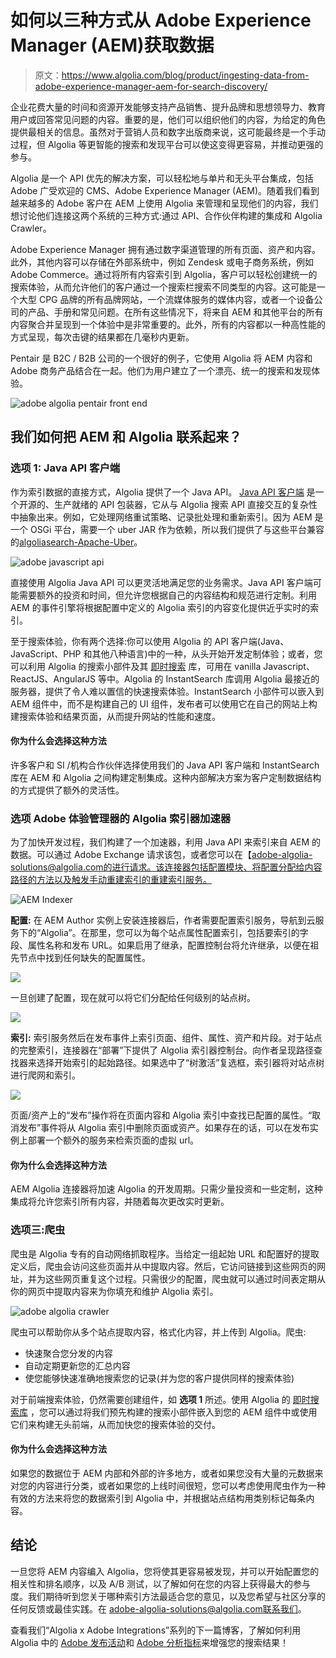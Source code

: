 # 如何以三种方式从 Adobe Experience Manager (AEM)获取数据

> 原文：<https://www.algolia.com/blog/product/ingesting-data-from-adobe-experience-manager-aem-for-search-discovery/>

企业花费大量的时间和资源开发能够支持产品销售、提升品牌和思想领导力、教育用户或回答常见问题的内容。重要的是，他们可以组织他们的内容，为给定的角色提供最相关的信息。虽然对于营销人员和数字出版商来说，这可能最终是一个手动过程，但 Algolia 等更智能的搜索和发现平台可以使这变得更容易，并推动更强的参与。

Algolia 是一个 API 优先的解决方案，可以轻松地与单片和无头平台集成，包括 Adobe 广受欢迎的 CMS、Adobe Experience Manager (AEM)。随着我们看到越来越多的 Adobe 客户在 AEM 上使用 Algolia 来管理和呈现他们的内容，我们想讨论他们连接这两个系统的三种方式:通过 API、合作伙伴构建的集成和 Algolia Crawler。

Adobe Experience Manager 拥有通过数字渠道管理的所有页面、资产和内容。此外，其他内容可以存储在外部系统中，例如 Zendesk 或电子商务系统，例如 Adobe Commerce。通过将所有内容索引到 Algolia，客户可以轻松创建统一的搜索体验，从而允许他们的客户通过一个搜索栏搜索不同类型的内容。这可能是一个大型 CPG 品牌的所有品牌网站，一个流媒体服务的媒体内容，或者一个设备公司的产品、手册和常见问题。在所有这些情况下，将来自 AEM 和其他平台的所有内容聚合并呈现到一个体验中是非常重要的。此外，所有的内容都以一种高性能的方式呈现，每次击键的结果都在几毫秒内更新。

Pentair 是 B2C / B2B 公司的一个很好的例子，它使用 Algolia 将 AEM 内容和 Adobe 商务产品结合在一起。他们为用户建立了一个漂亮、统一的搜索和发现体验。

![adobe algolia pentair front end](img/9abeedf2fcc078065607300c439f0f75.png)

## [](#how-do-we-connect-aem-with-algolia)我们如何把 AEM 和 Algolia 联系起来？

### [](#option-1-java-api-client)选项 1: Java API 客户端

作为索引数据的直接方式，Algolia 提供了一个 Java API。 [Java API 客户端](https://www.algolia.com/developers/search-api-java/) 是一个开源的、生产就绪的 API 包装器，它从与 Algolia 搜索 API 直接交互的复杂性中抽象出来。例如，它处理网络重试策略、记录批处理和重新索引。因为 AEM 是一个 OSGi 平台，需要一个 uber JAR 作为依赖，所以我们提供了与这些平台兼容的[algoliasearch-Apache-Uber](https://www.algolia.com/doc/guides/getting-started/quick-start/tutorials/quick-start-with-the-api-client/java/?client=java#osgi-platforms-and-adobe-experience-manager-aem)。

![adobe javascript api](img/21013176757ee4e3a09c0aa4061fe6f9.png)

直接使用 Algolia Java API 可以更灵活地满足您的业务需求。Java API 客户端可能需要额外的投资和时间，但允许您根据自己的内容结构和规范进行定制。利用 AEM 的事件引擎将根据配置中定义的 Algolia 索引的内容变化提供近乎实时的索引。

至于搜索体验，你有两个选择:你可以使用 Algolia 的 API 客户端(Java、JavaScript、PHP 和其他八种语言)中的一种，从头开始开发定制体验；或者，您可以利用 Algolia 的搜索小部件及其 [即时搜索](https://www.algolia.com/doc/api-reference/widgets/js/) 库，可用在 vanilla Javascript、ReactJS、AngularJS 等中。Algolia 的 InstantSearch 库调用 Algolia 最接近的服务器，提供了令人难以置信的快速搜索体验。InstantSearch 小部件可以嵌入到 AEM 组件中，而不是构建自己的 UI 组件，发布者可以使用它在自己的网站上构建搜索体验和结果页面，从而提升网站的性能和速度。

#### **你为什么会选择这种方法**

许多客户和 SI /机构合作伙伴选择使用我们的 Java API 客户端和 InstantSearch 库在 AEM 和 Algolia 之间构建定制集成。这种内部解决方案为客户定制数据结构的方式提供了额外的灵活性。

### [](#)

### [](#option-2-algolia-indexer-accelerator-for-adobe-experience-manager)选项 Adobe 体验管理器的 Algolia 索引器加速器

为了加快开发过程，我们构建了一个加速器，利用 Java API 来索引来自 AEM 的数据。可以通过 Adobe Exchange 请求该包，或者您可以在【adobe-algolia-solutions@algolia.com的[进行请求。该连接器包括配置模块、将配置分配给内容路径的方法以及触发手动重建索引的重建索引服务。](mailto:adobe-algolia-solutions@algolia.com)

![AEM Indexer](img/ac9ce7088def13f93d30a789759e4ba5.png)

**配置:** 在 AEM Author 实例上安装连接器后，作者需要配置索引服务，导航到云服务下的“Algolia”。在那里，您可以为每个站点属性配置索引，包括要索引的字段、属性名称和发布 URL。如果启用了继承，配置控制台将允许继承，以便在祖先节点中找到任何缺失的配置属性。

![](img/24399d239189c45b1004582c3cbd1139.png)

一旦创建了配置，现在就可以将它们分配给任何级别的站点树。

![](img/7431c13f0222020712a6ac48a394f74f.png)

**索引:** 索引服务然后在发布事件上索引页面、组件、属性、资产和片段。对于站点的完整索引，连接器在“部署”下提供了 Algolia 索引器控制台。向作者呈现路径查找器来选择开始索引的起始路径。如果选中了“树激活”复选框，索引器将对站点树进行爬网和索引。

![](img/60ba7cd718c1812ffbe9582a1283145d.png)

页面/资产上的“发布”操作将在页面内容和 Algolia 索引中查找已配置的属性。“取消发布”事件将从 Algolia 索引中删除页面或资产。如果存在的话，可以在发布实例上部署一个额外的服务来检索页面的虚拟 url。

#### **你为什么会选择这种方法**

AEM Algolia 连接器将加速 Algolia 的开发周期。只需少量投资和一些定制，这种集成将允许您索引所有内容，并随着每次更改实时更新。

### [](#option-3-crawler)选项三:爬虫

爬虫是 Algolia 专有的自动网络抓取程序。当给定一组起始 URL 和配置好的提取定义后，爬虫会访问这些页面并从中提取内容。然后，它访问链接到这些网页的网址，并为这些网页重复这个过程。只需很少的配置，爬虫就可以通过时间表定期从你的网页中提取内容来为你填充和维护 Algolia 索引。

![adobe algolia crawler](img/1d64e373c83380ddcdeee9c481e753a6.png)

爬虫可以帮助你从多个站点提取内容，格式化内容，并上传到 Algolia。爬虫:

*   快速聚合您分发的内容
*   自动定期更新您的汇总内容
*   使您能够快速准确地搜索您的记录(并为您的客户提供同样的搜索体验)

对于前端搜索体验，仍然需要创建组件，如 **选项 1** 所述。使用 Algolia 的 [即时搜索库](https://www.algolia.com/doc/api-reference/widgets/js/) ，您可以通过将我们预先构建的搜索小部件嵌入到您的 AEM 组件中或使用它们来构建无头前端，从而加快您的搜索体验的交付。

#### **你为什么会选择这种方法**

如果您的数据位于 AEM 内部和外部的许多地方，或者如果您没有大量的元数据来对您的内容进行分类，或者如果您的上线时间很短，您可以考虑使用爬虫作为一种有效的方法来将您的数据索引到 Algolia 中，并根据站点结构用类别标记每条内容。

## [](#conclusion)结论

一旦您将 AEM 内容编入 Algolia，您将使其更容易被发现，并可以开始配置您的相关性和排名顺序，以及 A/B 测试，以了解如何在您的内容上获得最大的参与度。我们期待听到您关于哪种索引方法最适合您的意见，以及您希望与社区分享的任何反馈或最佳实践。在 adobe-algolia-solutions@algolia.com[联系我们](mailto:adobe-algolia-solutions@algolia.com)。

查看我们“Algolia x Adobe Integrations”系列的下一篇博客，了解如何利用 Algolia 中的 [Adobe 发布活动](https://www.algolia.com/blog/product/leveraging-adobe-launch-events-in-algolia-for-personalization/)和 [Adobe 分析指标](https://www.algolia.com/blog/product/leveraging-adobe-analytics-for-algolia-search/)来增强您的搜索结果！